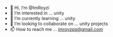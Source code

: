 - 👋 Hi, I’m @ImRoyzi
- 👀 I’m interested in ... unity
- 🌱 I’m currently learning ... unity
- 💞️ I’m looking to collaborate on ... unity projects
- 📫 How to reach me ... imroyzps@gmail.com

<!---
ImRoyzi/ImRoyzi is a ✨ special ✨ repository because its `README.md` (this file) appears on your GitHub profile.
You can click the Preview link to take a look at your changes.
--->
